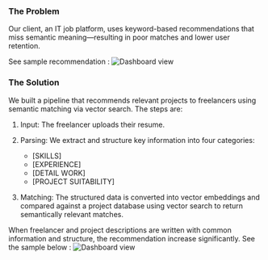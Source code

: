 ### The Problem

Our client, an IT job platform, uses keyword-based recommendations that miss semantic meaning—resulting in poor matches and lower user retention.

See sample recommendation : 
![Dashboard view](/posts/project-c/jobpost.png) 


### The Solution
We built a pipeline that recommends relevant projects to freelancers using semantic matching via vector search. The steps are:
1. Input: The freelancer uploads their resume.
2. Parsing: We extract and structure key information into four categories:
    - [SKILLS]
    - [EXPERIENCE]
    - [DETAIL WORK]
    - [PROJECT SUITABILITY]

3. Matching: The structured data is converted into vector embeddings and compared against a project database using vector search to return semantically relevant matches.

When freelancer and project descriptions are written with common information and structure, the recommendation increase significantly. See the sample below : 
![Dashboard view](/posts/project-c/sample.png) 


 


 